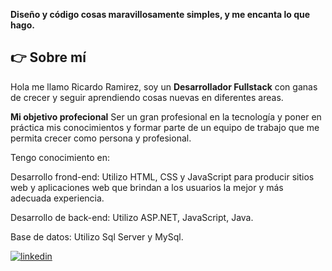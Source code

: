 

**Diseño y código cosas maravillosamente simples, y me encanta lo que hago.**

## 👉 Sobre mí
Hola me llamo  Ricardo Ramirez, soy un  **Desarrollador Fullstack** con ganas de crecer y seguir aprendiendo cosas nuevas en diferentes areas.

**Mi objetivo profecional**
Ser un gran profesional en la tecnología y poner en práctica mis conocimientos y formar parte de un equipo de trabajo
que me permita crecer como persona y profesional.

Tengo conocimiento en:

Desarrollo frond-end: Utilizo HTML, CSS y JavaScript para producir sitios web y aplicaciones web que brindan a los usuarios la mejor y más adecuada experiencia.

Desarrollo de back-end: Utilizo ASP.NET, JavaScript, Java.

Base de datos: Utilizo Sql Server y MySql.


[![linkedin](https://img.shields.io/static/v1?label=&message=linkedin&color=0e76a8&logo=linkedin&logoColor=white&style=for-the-badge)](https://https://www.linkedin.com/in/ricardo-ramirez-a68635220)







